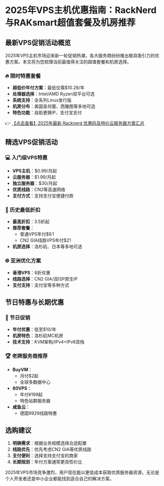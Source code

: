 # 2025年VPS主机优惠指南：RackNerd与RAKsmart超值套餐及机房推荐

## 最新VPS促销活动概览

2025年VPS主机市场迎来新一轮促销热潮，各大服务商纷纷推出极具吸引力的优惠方案。本文将为您梳理当前最值得关注的超值套餐和机房选择。

### 🔥 限时特惠套餐
- **超低价年付方案**：最低仅需$10.28/年
- **处理器选择**：Intel/AMD Ryzen双平台可选
- **系统支持**：全系列Linux发行版
- **机房分布**：美国圣何塞、西雅图等多地可选
- **特色功能**：自助更换IP、支付宝支付

👉 [【点击查看】2025年最新 Racknerd 优惠码及特价云服务器方案汇总](https://bit.ly/Rack_Nerd)

## 精选VPS促销活动

### 💻 入门级VPS特惠
- **VPS主机**：$0.99/月起
- **云服务器**：$1.99/月起
- **独立服务器**：$30/月起
- **优质线路**：CN2等高速网络
- **支付方式**：支持支付宝便捷付款

### 🎯 历史最低折扣
- **最高折扣**：3.5折起
- **推荐套餐**：
  - 普通VPS年付$9.1
  - CN2 GIA线路VPS年付$21
- **机房选择**：洛杉矶、日本等多地可选

### 🌐 亚洲优化方案
- **香港VPS**：6折优惠
- **线路选择**：CN2 GIA/双ISP原生IP
- **支付支持**：支付宝等多种方式

## 节日特惠与长期优惠

### 🎁 节日促销
- **年付优惠**：低至$10/年
- **机房特色**：洛杉矶MC机房
- **技术支持**：KVM架构/IPv4+IPv6双栈

### 🏆 老牌服务商推荐
- **BuyVM**：
  - 月付$2起
  - 全球多数据中心
- **80VPS**：
  - 年付¥199起
  - 特色站群服务器
- **咸鱼云**：
  - 德国9929线路特惠

## 选购建议

1. **明确需求**：根据业务规模选择合适配置
2. **线路优先**：优先考虑CN2 GIA等优质线路
3. **支付便利**：选择支持支付宝的商家
4. **长期规划**：年付方案通常更具性价比

2025年VPS市场竞争激烈，用户现在能以更低成本获取优质服务器资源，无论是个人开发者还是中小企业都能找到适合自己的解决方案。